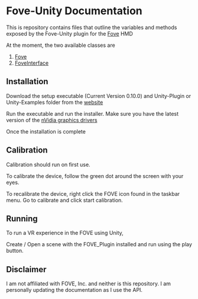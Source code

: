 # Fove-Unity Documentation

This is repository contains files that outline the variables and methods exposed by the Fove-Unity plugin for the [Fove](https://getfove.com) HMD

At the moment, the two available classes are

1. [Fove](Fove.md)
2. [FoveInterface](FoveInterface.md)

## Installation
Download the setup executable (Current Version 0.10.0) and Unity-Plugin or Unity-Examples folder from the [website](http://getfove.com/developer) 

Run the executable and run the installer. Make sure you have the latest version of the [nVidia graphics drivers](http://www.geforce.com/drivers)

Once the installation is complete

## Calibration
Calibration should run on first use.

To calibrate the device, follow the green dot around the screen with your eyes.

To recalibrate the device, right click the FOVE icon found in the taskbar menu. Go to calibrate and click start calibration.

## Running
To run a VR experience in the FOVE using Unity,

Create / Open a scene with the FOVE_Plugin installed and run using the play button.

## Disclaimer
I am not affiliated with FOVE, Inc. and neither is this repository. I am personally updating the documentation as I use the API.
